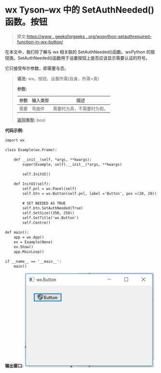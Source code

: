# wx Tyson–wx 中的 SetAuthNeeded()函数。按钮

> 原文:[https://www . geeksforgeeks . org/wxpython-setauthrequired-function-in-wx-button/](https://www.geeksforgeeks.org/wxpython-setauthneeded-function-in-wx-button/)

在本文中，我们将了解与 wx 相关联的 SetAuthNeeded()函数。wxPython 的按钮类。SetAuthNeeded()函数用于设置按钮上是否应该显示需要认证的符号。

它只接受布尔参数，即需要与否。

> **语法:** wx。按钮。设置所需(自身，所需=真)
> 
> **参数:**
> 
> | 参数 | 输入类型 | 描述 |
> | --- | --- | --- |
> | 需要 | 弯曲件 | 需要时为真，不需要时为假。 |
> 
> **返回类型:** bool

**代码示例:**

```
import wx

class Example(wx.Frame):

    def __init__(self, *args, **kwargs):
        super(Example, self).__init__(*args, **kwargs)

        self.InitUI()

    def InitUI(self):
        self.pnl = wx.Panel(self)
        self.btn = wx.Button(self.pnl, label ='Button', pos =(20, 20))

        # SET NEEDED AS TRUE 
        self.btn.SetAuthNeeded(True)
        self.SetSize((350, 250))
        self.SetTitle('wx.Button')
        self.Centre()

def main():
    app = wx.App()
    ex = Example(None)
    ex.Show()
    app.MainLoop()

if __name__ == '__main__':
    main()
```

**输出窗口:**
![](img/21eb052fb47fe9ffef175fc2edbbfc36.png)